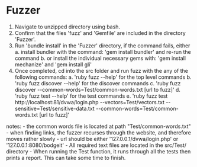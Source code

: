 Fuzzer
======

1. Navigate to unzipped directory using bash.
2. Confirm that the files 'fuzz' and 'Gemfile' are included in the directory 'Fuzzer'.
3. Run 'bundle install' in the 'Fuzzer' directory, if the command fails, either
	a. install bundler with the command: 'gem install bundler' and re-run the command
	b. or install the individual necessary gems with: 'gem install mechanize' and 'gem install gli'
4. Once completed, cd into the src folder and run fuzz with the any of the following commands:
	a. 'ruby fuzz --help'  for the top level commands
	b. 'ruby fuzz discover --help' for the discover commands
	c. 'ruby fuzz discover --common-words=Test/common-words.txt [url to fuzz]'
	d. 'ruby fuzz test --help' for the test commands
	e. 'ruby fuzz test http://localhost:81/dvwa/login.php --vectors=Test/vectors.txt --sensitive=Test/sensitive-data.txt --common-words=Test/common-words.txt [url to fuzz]'


notes:
	- the common words file is located at path "Test/common-words.txt"
	- when finding links, the fuzzer recurses through the website, and therefore moves rather slowly
	- url should be either '127.0.0.1/dvwa/login.php' or '127.0.0.1:8080/bodgeit'
	- All required text files are located in the src/Test/ directory
	- When running the Test function, it runs through all the tests then prints a report. This can take some time to finish.